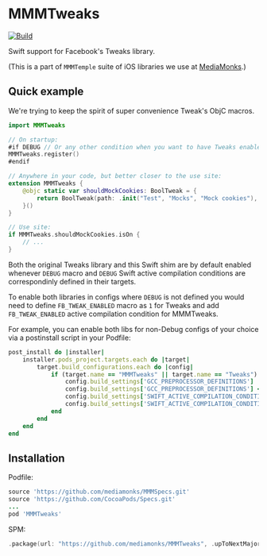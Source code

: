 # MMMTweaks

[![Build](https://github.com/mediamonks/MMMTweaks/workflows/Build/badge.svg)](https://github.com/mediamonks/MMMTweaks/actions?query=workflow%3ABuild)

Swift support for Facebook's Tweaks library.

(This is a part of `MMMTemple` suite of iOS libraries we use at [MediaMonks](https://www.mediamonks.com/).)

## Quick example

We're trying to keep the spirit of super convenience Tweak's ObjC macros. 

```swift
import MMMTweaks

// On startup:
#if DEBUG // Or any other condition when you want to have Tweaks enabled.
MMMTweaks.register()
#endif

// Anywhere in your code, but better closer to the use site:
extension MMMTweaks {
    @objc static var shouldMockCookies: BoolTweak = {
        return BoolTweak(path: .init("Test", "Mocks", "Mock cookies"), defaultValue: false)
    }()
}

// Use site:
if MMMTweaks.shouldMockCookies.isOn {
    // ...
}
```

Both the original Tweaks library and this Swift shim are by default enabled whenever `DEBUG` macro and `DEBUG` Swift active compilation conditions are correspondinly defined in their targets. 

To enable both libraries in configs where `DEBUG` is not defined you would need to define `FB_TWEAK_ENABLED` macro as `1` for Tweaks and add `FB_TWEAK_ENABLED` active compilation condition for MMMTweaks.

For example, you can enable both libs for non-Debug configs of your choice via a postinstall script in your Podfile:

```ruby
post_install do |installer|
    installer.pods_project.targets.each do |target|
        target.build_configurations.each do |config|
            if (target.name == "MMMTweaks" || target.name == "Tweaks") && (config.name == "<YourSpecialConfig>")
                config.build_settings['GCC_PREPROCESSOR_DEFINITIONS'] ||= ['$(inherited)']
                config.build_settings['GCC_PREPROCESSOR_DEFINITIONS'] << 'FB_TWEAK_ENABLED=1'
                config.build_settings['SWIFT_ACTIVE_COMPILATION_CONDITIONS'] ||= ['$(inherited)']
                config.build_settings['SWIFT_ACTIVE_COMPILATION_CONDITIONS'] << 'FB_TWEAK_ENABLED'
            end
        end
    end
end
```

## Installation

Podfile:

```ruby
source 'https://github.com/mediamonks/MMMSpecs.git'
source 'https://github.com/CocoaPods/Specs.git'
...
pod 'MMMTweaks'
```

SPM:

```swift
.package(url: "https://github.com/mediamonks/MMMTweaks", .upToNextMajor(from: "2.2.0"))
```
